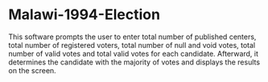 # Malawi-1994-Election
This software prompts the user to enter total number of published centers,  total number of registered voters, total number of null and void votes, total  number of valid votes and total valid votes for each candidate. Afterward, it determines the candidate with the majority of votes and displays the results on the screen.
